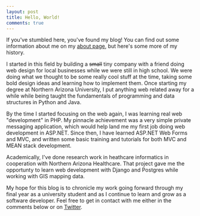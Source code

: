 ```yaml
---
layout: post
title: Hello, World!
comments: true
---
```

If you've stumbled here, you've found my blog! You can find out some information about me on my [about page](/about), but here's some more of my history.
 
I started in this field by building a ~~small~~ tiny company with a friend doing web design for local businesses while we were still in high school. We were doing what we thought to be some really cool stuff at the time, taking some bold design ideas and learning how to implement them. Once starting my degree at Northern Arizona University, I put anything web related away for a while while being taught the fundamentals of programming and data structures in Python and Java.

By the time I started focusing on the web again, I was learning real web "development" in PHP. My pinnacle achievement was a very simple private messaging application, which would help land me my first job doing web development in ASP.NET. Since then, I have learned ASP.NET Web Forms and MVC, and written some basic training and tutorials for both MVC and MEAN stack development.

Academically, I've done research work in heathcare informatics in cooperation with Northern Arizona Healthcare. That project gave me the opportunty to learn web development with Django and Postgres while working with GIS mapping data.

My hope for this blog is to chronicle my work going forward through my final year as a university student and as I continue to learn and grow as a software developer. Feel free to get in contact with me either in the comments below or on [Twitter](https://twitter.com/c1phr).